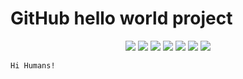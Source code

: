 # GitHub hello world project

<p align="center">
    <a href="https://github.com/danilanekrasov/hello-world/commits/" title="last commit"><img
            src="https://img.shields.io/github/last-commit/danilanekrasov/hello-world?style=flat"></a>
    <a href="https://github.com/danilanekrasov/hello-world/commits/" title="commit activity"><img
            src="https://img.shields.io/github/commit-activity/m/danilanekrasov/hello-world?style=flat"></a>
    <a href="https://github.com/danilanekrasov/hello-world/issues/" title="issues"><img
            src="https://img.shields.io/github/issues/danilanekrasov/hello-world?style=flat"></a>
    <a href="https://github.com/danilanekrasov/hello-world/pulls/" title="pull requests"><img
            src="https://img.shields.io/github/issues-pr-closed/danilanekrasov/hello-world?style=flat"></a>
    <a href="https://github.com/danilanekrasov/hello-world/actions?query=workflow%3ACI" title="build status"><img
            src="https://github.com/danilanekrasov/hello-world/workflows/CI/badge.svg"></a>
    <a href="https://github.com/danilanekrasov/hello-world/actions?query=workflow%3Amarkdownlint"
       title="markdownlint"><img
            src="https://github.com/danilanekrasov/hello-world/workflows/markdownlint/badge.svg"></a>
    <a href="https://github.com/danilanekrasov/hello-world/blob/master/LICENSE" title="license"><img
            src="https://img.shields.io/github/license/danilanekrasov/hello-world"></a>

    Hi Humans!
